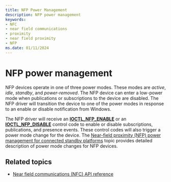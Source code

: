 ```yaml
---
title: NFP Power Management
description: NFP power management
keywords:
- NFC
- near field communications
- proximity
- near field proximity
- NFP
ms.date: 01/11/2024
---
```


# NFP power management

NFP devices operate in one of three power modes. These modes are *active*, *idle*, *standby*, and *power-removed*. The NFP device can enter a low-power mode when publications or subscriptions to the device are disabled. The NFP driver will transition the device to one of the power modes in response to an enable or disable notification from Windows.

The NFP driver will receive an **[IOCTL_NFP_ENABLE](/windows-hardware/drivers/ddi/nfpdev/ni-nfpdev-ioctl_nfp_enable)** or an **[IOCTL_NFP_DISABLE](/windows-hardware/drivers/ddi/nfpdev/ni-nfpdev-ioctl_nfp_disable)** control code to enable or disable subscriptions, publications, and presence events. These control codes will also trigger a power mode change for the device. The [Near-field proximity (NFP) power management for connected standby platforms](/windows-hardware/design/device-experiences/near-field-promiximity--nfp--power-management-for-modern-standby-platforms) topic provides detailed description of power mode changes for NFP devices.

## Related topics

- [Near field communications (NFC) API reference](/windows-hardware/drivers/ddi/_nfpdrivers/)
